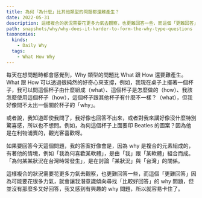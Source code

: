```yaml
---
title: 為何「為什麼」比其他類型的問題都還難產生？
date: 2022-05-31
description: 這樣複合的狀況需要花更多力氣去觀察，也更難回答一些，而這個「更難回答」因為可能要花很多力氣，就會讓我潛意識傾向尋找「比較好回答」的 why 問題
path: snapshots/why/why-does-it-harder-to-form-the-why-type-questions
taxonomies:
  kinds: 
    - Daily Why
  tags: 
    - What How Why
---
```


每天在想問題時都會感覺到，Why 類型的問題比 What 跟 How 還要難產生。What 跟 How 可以透過很純然的好奇心來支撐，例如，我現在桌子上擺著一個杯子，我可以問這個杯子由什麼組成（what）、這個杯子是怎麼做的（how）、我該怎麼使用這個杯子（how），這個杯子跟其他杯子有什麼不一樣？（what），但我好像問不太出一個關於杯子的「why」。

或者說，我知道即使我問了，我好像也回答不出來，或者對我來講好像沒什麼特別驚喜感，所以也不想問。例如，為何這個杯子上面要印 Beatles 的圖案？因為他是在利物浦賣的，觀光客喜歡呀。

如果要回答今天這個問題，我的答案好像會是，因為 why 是複合的元素組成的，有著他的情境，例如「我為何喜歡某軟體」，是由「我」跟「某軟體」組合而成。「為何某某狀況在台灣時常發生」，是在討論「某狀況」與「台灣」的關係。

這樣複合的狀況需要花更多力氣去觀察，也更難回答一些，而這個「更難回答」因為可能要花很多力氣，就會讓我潛意識傾向尋找「比較好回答」的 why 問題，但並沒有那麼多又好回答，我又感到有興趣的 why 問題，所以就容易卡住了。